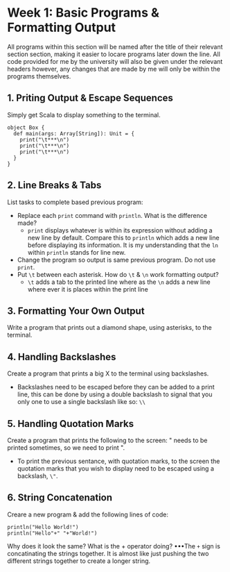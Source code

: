 # Week 1: Basic Programs & Formatting Output

All programs within this section will be named after the title of their relevant section section, making it easier to locare programs later down the line. All code provided for me by the university will also be given under the relevant headers however, any changes that are made by me will only be within the programs themselves. 

## 1. Priting Output & Escape Sequences
Simply get Scala to display something to the terminal.
```
object Box {
  def main(args: Array[String]): Unit = {
    print("\t***\n")
    print("\t***\n")
    print("\t***\n")
  }
}
```
## 2. Line Breaks & Tabs
List tasks to complete based previous program:
* Replace each `print` command with `println`. What is the difference made?
  * `print` displays whatever is within its expression without adding a new line by default. Compare this to `println` which adds a new line before displaying its information. It is my understanding that the `ln` within `println` stands for line new.
* Change the program so output is same previous program. Do not use `print`.
* Put `\t` between each asterisk. How do `\t` & `\n` work formatting output?
  * `\t` adds a tab to the printed line where as the `\n` adds a new line where ever it is places within the print line  

## 3. Formatting Your Own Output
Write a program that prints out a diamond shape, using asterisks, to the terminal.

## 4. Handling Backslashes 
Create a program that prints a big X to the terminal using backslashes.
- Backslashes need to be escaped before they can be added to a print line, this can be done by using a double backslash to signal that you only one to use a single backslash like so: `\\`

## 5. Handling Quotation Marks
Create a program that prints the following to the screen: " needs to be printed sometimes, so we need to print ".
* To print the previous sentance, with quotation marks, to the screen the quotation marks that you wish to display need to be escaped using a backslash, `\"`.

## 6. String Concatenation
Creare a new program & add the following lines of code:
```
println("Hello World!")
println("Hello"+" "+"World!")
```
Why does it look the same? What is the + operator doing?
•••The `+` sign is concatinating the strings together. It is almost like just pushing the two different strings together to create a longer string.